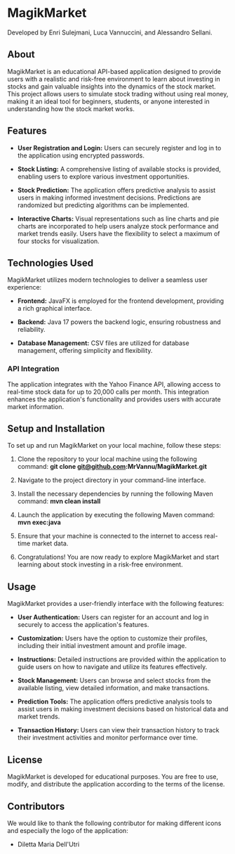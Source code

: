 # MagikMarket

Developed by Enri Sulejmani, Luca Vannuccini, and Alessandro Sellani.

## About

MagikMarket is an educational API-based application designed to provide users with a realistic and risk-free environment to learn about investing in stocks and gain valuable insights into the dynamics of the stock market. This project allows users to simulate stock trading without using real money, making it an ideal tool for beginners, students, or anyone interested in understanding how the stock market works.

## Features

- **User Registration and Login:** Users can securely register and log in to the application using encrypted passwords.

- **Stock Listing:** A comprehensive listing of available stocks is provided, enabling users to explore various investment opportunities.

- **Stock Prediction:** The application offers predictive analysis to assist users in making informed investment decisions. Predictions are randomized but predicting algorithms can be implemented.

- **Interactive Charts:** Visual representations such as line charts and pie charts are incorporated to help users analyze stock performance and market trends easily. Users have the flexibility to select a maximum of four stocks for visualization.

## Technologies Used

MagikMarket utilizes modern technologies to deliver a seamless user experience:

- **Frontend:** JavaFX is employed for the frontend development, providing a rich graphical interface.

- **Backend:** Java 17 powers the backend logic, ensuring robustness and reliability.

- **Database Management:** CSV files are utilized for database management, offering simplicity and flexibility.

### API Integration

The application integrates with the Yahoo Finance API, allowing access to real-time stock data for up to 20,000 calls per month. This integration enhances the application's functionality and provides users with accurate market information.

## Setup and Installation

To set up and run MagikMarket on your local machine, follow these steps:

1. Clone the repository to your local machine using the following command:
   **git clone git@github.com:MrVannu/MagikMarket.git**

2. Navigate to the project directory in your command-line interface.

3. Install the necessary dependencies by running the following Maven command:
    **mvn clean install**

4. Launch the application by executing the following Maven command:
   **mvn exec:java**

5. Ensure that your machine is connected to the internet to access real-time market data.

6. Congratulations! You are now ready to explore MagikMarket and start learning about stock investing in a risk-free environment.

## Usage

MagikMarket provides a user-friendly interface with the following features:

- **User Authentication:** Users can register for an account and log in securely to access the application's features.

- **Customization:** Users have the option to customize their profiles, including their initial investment amount and profile image.

- **Instructions:** Detailed instructions are provided within the application to guide users on how to navigate and utilize its features effectively.

- **Stock Management:** Users can browse and select stocks from the available listing, view detailed information, and make transactions.

- **Prediction Tools:** The application offers predictive analysis tools to assist users in making investment decisions based on historical data and market trends.

- **Transaction History:** Users can view their transaction history to track their investment activities and monitor performance over time.

## License

MagikMarket is developed for educational purposes. You are free to use, modify, and distribute the application according to the terms of the license.

## Contributors

We would like to thank the following contributor for making different icons and especially the logo of the application:

- Diletta Maria Dell'Utri


